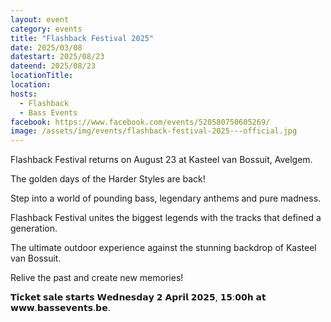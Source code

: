 ```yaml
---
layout: event
category: events
title: "Flashback Festival 2025"
date: 2025/03/08
datestart: 2025/08/23
dateend: 2025/08/23
locationTitle:
location:
hosts:
  - Flashback
  - Bass Events
facebook: https://www.facebook.com/events/520580750605269/
image: /assets/img/events/flashback-festival-2025---official.jpg
---
```


Flashback Festival returns on August 23 at Kasteel van Bossuit, Avelgem.

The golden days of the Harder Styles are back!

Step into a world of pounding bass, legendary anthems and pure madness.

Flashback Festival unites the biggest legends with the tracks that defined a generation.

The ultimate outdoor experience against the stunning backdrop of Kasteel van Bossuit.

Relive the past and create new memories!

𝗧𝗶𝗰𝗸𝗲𝘁 𝘀𝗮𝗹𝗲 𝘀𝘁𝗮𝗿𝘁𝘀 𝗪𝗲𝗱𝗻𝗲𝘀𝗱𝗮𝘆 𝟮 𝗔𝗽𝗿𝗶𝗹 𝟮𝟬𝟮𝟱, 𝟭𝟱:𝟬𝟬𝗵 𝗮𝘁 𝘄𝘄𝘄.𝗯𝗮𝘀𝘀𝗲𝘃𝗲𝗻𝘁𝘀.𝗯𝗲.
